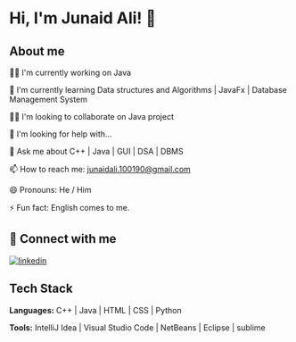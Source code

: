 # Hi, I'm Junaid Ali! 👋


## About me
👩‍💻 I'm currently working on Java

🧠 I'm currently learning Data structures and Algorithms | JavaFx | Database Management System

👯‍♀️ I'm looking to collaborate on Java project

🤔 I'm looking for help with...

💬 Ask me about C++ | Java | GUI | DSA | DBMS

📫 How to reach me: junaidali.100190@gmail.com

😄 Pronouns: He / Him

⚡️ Fun fact: English comes to me.


## 🔗 Connect with me
[![linkedin](https://img.shields.io/badge/linkedin-0A66C2?style=for-the-badge&logo=linkedin&logoColor=white)](https://www.linkedin.com/in/dharejo-junaid)


## Tech Stack

**Languages:** C++ | Java | HTML | CSS | Python

**Tools:** IntelliJ Idea | Visual Studio Code | NetBeans | Eclipse | sublime

